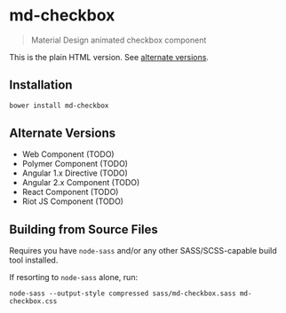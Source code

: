 # md-checkbox
> Material Design animated checkbox component

This is the plain HTML version. See [alternate versions](#alternate-versions).

## Installation
```bash
bower install md-checkbox
```

## Alternate Versions

* Web Component (TODO)
* Polymer Component (TODO)
* Angular 1.x Directive (TODO)
* Angular 2.x Component (TODO)
* React Component (TODO)
* Riot JS Component (TODO)

## Building from Source Files
Requires you have `node-sass` and/or any other SASS/SCSS-capable build tool installed.

If resorting to `node-sass` alone, run:
```
node-sass --output-style compressed sass/md-checkbox.sass md-checkbox.css
```
